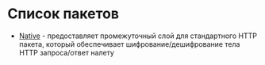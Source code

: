 # Список пакетов

- [Native](./native/readme.md) - предоставляет промежуточный слой для стандартного HTTP пакета, который обеспечивает
  шифрование/дешифрование тела HTTP запроса/ответ налету
